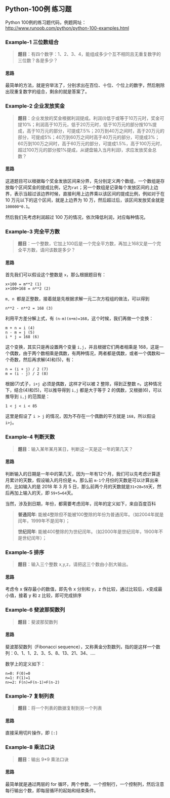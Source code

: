 ## Python-100例 练习题

Python 100例的练习题代码，例题网址：http://www.runoob.com/python/python-100-examples.html



### Example-1 三位数组合

> **题目**：有四个数字：1、2、3、4，能组成多少个互不相同且无重复数字的三位数？各是多少？

#### 思路

最简单的方法，就是穷举法了，分别求出在百位、十位、个位上的数字，然后剔除出现重复数字的组合，剩余的就是答案了。

### Example-2 企业发放奖金

> **题目**：企业发放的奖金根据利润提成。利润(I)低于或等于10万元时，奖金可提10%；利润高于10万元，低于20万元时，低于10万元的部分按10%提成，高于10万元的部分，可提成7.5%；20万到40万之间时，高于20万元的部分，可提成5%；40万到60万之间时高于40万元的部分，可提成3%；60万到100万之间时，高于60万元的部分，可提成1.5%，高于100万元时，超过100万元的部分按1%提成，从键盘输入当月利润I，求应发放奖金总数？

#### 思路

这道题目可以根据每个奖金发放区间来分界，先分别定义两个数组，一个数组是存放每个区间奖金的提成比例，记为`rat`；另一个数组是记录每个发放区间的上边界，表示当超过该边界时候，直接利用上边界乘以该区间的提成比例，例如对于在 10 万元以下的这个区间，就是上边界为 10 万，然后超过后，该区间发放奖金就是`100000*0.1`。

然后我们先考虑利润超过 100 万的情况，依次降低利润，对应每种情况。

### Example-3 完全平方数

> **题目**：一个整数，它加上100后是一个完全平方数，再加上168又是一个完全平方数，请问该数是多少？

#### 思路

首先我们可以假设这个整数是 `x`，那么根据题目有：

```
x+100 = m**2 (1)
x+100+168 = n**2 (2)
```
`m, n `都是正整数，接着就是先根据求解一元二次方程组的做法，可以得到

``` 
n**2 - n**2 = 168 (3)
```
利用平方差分解上式，有 `(n-m)(n+m)=168`，这个时候，我们再做一个变换：

```
m + n = i (4)
n - m = j (5)
i * j = 168 (6)
```
这个变换，其实只是再设置两个变量 `i,j`，并且根据它们两者相乘是 168，这是一个偶数，由于两个数相乘是偶数，有两种情况，两者都是偶数，或者一个偶数和一个奇数，然后再求解(4)和(5)，有：

```
n = (i + j) / 2 (7)
m = (i - j) / 2 (8)
```
根据(7)式子，`i+j `必须是偶数，这样才可以被 2 整除，得到正整数 `n`，这种情况下，结合(4)和(5)，可以推导得到 `i,j` 都是大于等于 2 的偶数，又根据(6)，可以推导到 `i,j` 的范围是：

```
1 < j < i < 85
```
这里是假设了 `i > j` 的情况，因为不存在一个偶数的平方就是 `168`，所以假设 `i>j`。

### Example-4 判断天数

> **题目**：输入某年某月某日，判断这一天是这一年的第几天？

#### 思路

判断输入的日期是一年中的第几天，因为一年有12个月，我们可以先考虑计算逐月累计的天数，假设输入的月份是 `m`，那么前 `m-1`个月份的天数是可以计算出来的，比如输入的是 2018 年 3 月 5 日，那么前两个月的天数就是`31+28=59`天，然后再加上输入的天，即 `59+5=64`天。

当然，涉及到日期，年份，都需要考虑闰年，闰年的定义如下，来自百度百科

> **普通闰年**: 能被4整除但不能被100整除的年份为普通闰年。（如2004年就是闰年，1999年不是闰年）；
>
> **世纪闰年**: 能被400整除的为世纪闰年。（如2000年是世纪闰年，1900年不是世纪闰年）；

### Example-5 排序

> **题目**：输入三个整数 x,y,z，请把这三个数由小到大输出。

#### 思路

考虑令 x 保存最小的数值，即先令 x 分别和 y，z 作比较，通过比较后，x变成最小值，接着 y 和 z 比较，即可完成排序



### Example-6 斐波那契数列

> **题目**：斐波那契数列

#### 思路

斐波那契数列（Fibonacci sequence），又称黄金分割数列，指的是这样一个数列：0、1、1、2、3、5、8、13、21、34、....

数学上的定义如下：

```
n=0: F(0)=0
n=1: F(1)=1
n>=2: F(n)=F(n-1)+F(n-2)
```


### Example-7 复制列表

> **题目**：将一个列表的数据复制到另一个列表

#### 思路

直接采用切片操作，即 `[:]`


### Example-8 乘法口诀

> **题目**：输出 9*9 乘法口诀

#### 思路

最简单就是通过两层的 for 循环，两个参数，一个控制行，一个控制列，然后注意每行输出个数，即每层循环的起始和结束条件。

